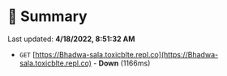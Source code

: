 # 📖 Summary
Last updated: **4/18/2022, 8:51:32 AM**

- `GET` [https://Bhadwa-sala.toxicblte.repl.co](https://Bhadwa-sala.toxicblte.repl.co) - **Down** (1166ms)
